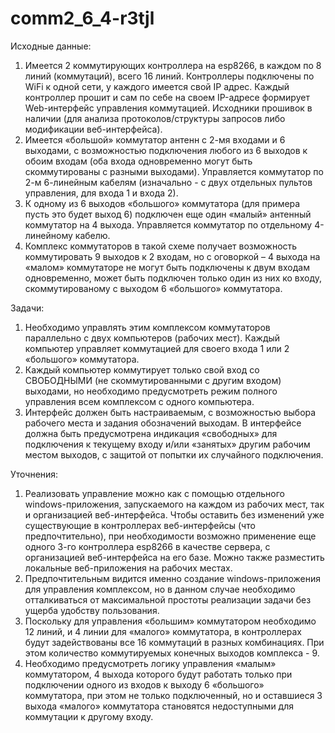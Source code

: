 # comm2_6_4-r3tjl
 
Исходные данные:
1.	Имеется 2 коммутирующих контроллера на esp8266, в каждом по 8 линий (коммутаций), всего 16 линий. Контроллеры подключены по WiFi к одной сети, у каждого имеется свой IP адрес. Каждый контроллер прошит и сам по себе на своем IP-адресе формирует Web-интерфейс управления коммутацией. Исходники прошивок в наличии (для анализа протоколов/структуры запросов либо модификации веб-интерфейса).
2.	Имеется «большой» коммутатор антенн с 2-мя входами и 6 выходами, с возможностью подключения любого из 6 выходов к обоим входам (оба входа одновременно могут быть скоммутированы с разными выходами). Управляется коммутатор по 2-м 6-линейным кабелям (изначально - с двух отдельных пультов управления, для входа 1 и входа 2).
3.	К одному из 6 выходов «большого» коммутатора (для примера пусть это будет выход 6) подключен еще один «малый» антенный коммутатор на 4 выхода. Управляется коммутатор по отдельному 4-линейному кабелю.
4.	Комплекс коммутаторов в такой схеме получает возможность коммутировать 9 выходов к 2 входам, но с оговоркой – 4 выхода на «малом» коммутаторе не могут быть подключены к двум входам одновременно, может быть подключен только один из них ко входу, скоммутированому с выходом 6 «большого» коммутатора.

Задачи:
1.	Необходимо управлять этим комплексом коммутаторов параллельно с двух компьютеров (рабочих мест). Каждый компьютер управляет коммутацией для своего входа 1 или 2 «большого» коммутатора.
2.	Каждый компьютер коммутирует только свой вход со СВОБОДНЫМИ (не скоммутированными с другим входом) выходами, но необходимо предусмотреть режим полного управления всем комплексом с одного компьютера.
3.	Интерфейс должен быть настраиваемым, с возможностью выбора рабочего места и задания обозначений выходам. В интерфейсе должна быть предусмотрена индикация «свободных» для подключения к текущему входу и/или «занятых» другим рабочим местом выходов, с защитой от попытки их случайного подключения.

Уточнения:
1.	  Реализовать управление можно как с помощью отдельного windows-приложения, запускаемого на каждом из рабочих мест, так и организацией веб-интерфейса. Чтобы оставить без изменений уже существующие в контроллерах веб-интерфейсы (что предпочтительно), при необходимости возможно применение еще одного 3-го контроллера esp8266 в качестве сервера, с организацией веб-интерфейса на его базе. Можно также разместить локальные веб-приложения на рабочих местах.
2.	Предпочтительным видится именно создание windows-приложения для управления комплексом, но в данном случае необходимо отталкиваться от максимальной простоты реализации задачи без ущерба удобству пользования.
3.	Поскольку для управления «большим» коммутатором необходимо 12 линий, и 4 линии для «малого» коммутатора, в контроллерах будут задействованы все 16 коммутаций в разных комбинациях. При этом количество коммутируемых конечных выходов комплекса - 9. 
4.	Необходимо предусмотреть логику управления «малым» коммутатором, 4 выхода которого будут работать только при подключении одного из входов к выходу 6 «большого» коммутатора, при этом не только подключенный, но и оставшиеся 3 выхода «малого» коммутатора становятся недоступными для коммутации к другому входу. 

